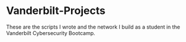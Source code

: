 # Vanderbilt-Projects
These are the scripts I wrote and the network I build as a student in the Vanderbilt Cybersecurity Bootcamp.
